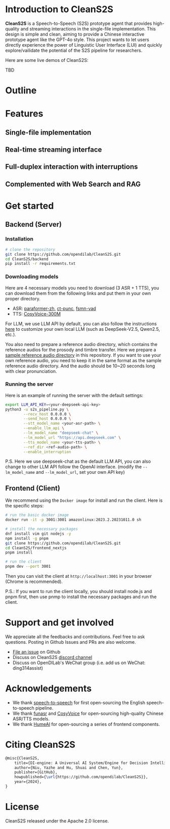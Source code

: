 # Introduction to CleanS2S
**CleanS2S** is a Speech-to-Speech (S2S) prototype agent that provides high-quality and streaming interactions in the single-file implementation. This design is simple and clean, aiming to provide a 
Chinese interactive prototype agent like the GPT-4o style. This project wants to let users directly experience the power of Linguistic User Interface (LUI) and quickly explore/vailidate the potential of the S2S pipeline for researchers.

Here are some live demos of CleanS2S:

TBD

# Outline


# Features

## Single-file implementation

## Real-time streaming interface

## Full-duplex interaction with interruptions

## Complemented with Web Search and RAG


# Get started

## Backend (Server)

### Installation
```bash
# clone the repository
git clone https://github.com/opendilab/CleanS2S.git
cd CleanS2S/backend
pip install -r requirements.txt
```

### Downloading models
Here are 4 necessary models you need to download (3 ASR + 1 TTS), you can download them from the following links and put them in your own proper directory.
- ASR: [paraformer-zh](https://huggingface.co/funasr/paraformer-zh), [ct-punc](https://huggingface.co/funasr/ct-punc), [fsmn-vad](https://huggingface.co/funasr/fsmn-vad)
- TTS: [CosyVoice-300M](https://github.com/FunAudioLLM/CosyVoice?tab=readme-ov-file#install)

For LLM, we use LLM API by default, you can also follow the instructions [here]() to customize your own local LLM (such as DeepSeek-V2.5, Qwen2.5, etc.).

You also need to prepare a reference audio directory, which contains the reference audios for the prosody and timbre transfer. Here we prepare a [sample reference audio directory]() in this repository.
If you want to use your own reference audio, you need to keep it in the same format as the sample reference audio directory. And the audio should be 10~20 seconds long with clear pronunciation.


### Running the server

Here is an example of running the server with the default settings:
```bash
export LLM_API_KEY=<your-deepseek-api-key>
python3 -u s2s_pipeline.py \
        --recv_host 0.0.0.0 \
        --send_host 0.0.0.0 \
        --stt_model_name <your-asr-path> \
        --enable_llm_api \
        --lm_model_name "deepseek-chat" \
        --lm_model_url "https://api.deepseek.com" \
        --tts_model_name <your-tts-path> \
        --ref_dir <ref-audio-path> \
        --enable_interruption
```
P.S. Here we use deepseek-chat as the default LLM API, you can also change to other LLM API follow the OpenAI interface. (modify the `--lm_model_name` and `--lm_model_url`, set your own API key)

## Frontend (Client)

We recommend using the `Docker image` for install and run the client. Here is the specific steps:

```bash
# run the basic docker image
docker run -it -p 3001:3001 amazonlinux:2023.2.20231011.0 sh
```

```bash
# install the necessary packages
dnf install vim git nodejs -y
npm install -g pnpm
git clone https://github.com/opendilab/CleanS2S.git
cd CleanS2S/frontend_nextjs
pnpm install
```

```bash
# run the client
pnpm dev --port 3001
```

Then you can visit the client at `http://localhost:3001` in your browser (Chrome is recommended).

P.S.: If you want to run the client locally, you should install node.js and pnpm first, then use pnmp to install the necessary packages and run the client.

# Support and get involved

We appreciate all the feedbacks and contributions. Feel free to ask questions. Posting in Github Issues and PRs are also welcome.

- [File an issue](https://github.com/opendilab/CleanS2S/issues/new/choose) on Github
- Discuss on CleanS2S [discord channel](https://discord.gg/dkZS2JF56X)
- Discuss on OpenDILab's WeChat group (i.e. add us on WeChat: ding314assist)


# Acknowledgements
- We thank [speech-to-speech](https://github.com/huggingface/speech-to-speech) for first open-sourcing the English speech-to-speech pipeline.
- We thank [funasr](https://github.com/modelscope/FunASR) and [CosyVoice](https://github.com/FunAudioLLM/CosyVoice) for open-sourcing high-quality Chinese ASR/TTS models.
- We thank [HumeAI](https://github.com/HumeAI) for open-sourcing a series of frontend components.

# Citing CleanS2S
```latex
@misc{CleanS2S,
    title={DI-engine: A Universal AI System/Engine for Decision Intelligence},
    author={Niu, Yazhe and Hu, Shuai and Chen, Yun},
    publisher={GitHub},
    howpublished={\url{https://github.com/opendilab/CleanS2S}},
    year={2024},
}
```

# License

CleanS2S released under the Apache 2.0 license.
